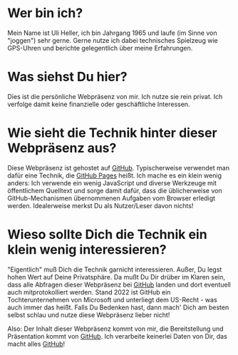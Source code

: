 Wer bin ich?
============

Mein Name ist Uli Heller, ich bin Jahrgang 1965
und laufe (im Sinne von "joggen") sehr gerne.
Gerne nutze ich dabei technisches Spielzeug wie
GPS-Uhren und berichte gelegentlich über meine
Erfahrungen.

Was siehst Du hier?
===================

Dies ist die persönliche Webpräsenz von mir.
Ich nutze sie rein privat. Ich verfolge damit
keine finanzielle oder geschäftliche Interessen.

Wie sieht die Technik hinter dieser Webpräsenz aus?
===================================================

Diese Webpräsenz ist gehostet auf [GitHub][GITHUB].
Typischerweise verwendet man dafür eine Technik,
die [GitHub Pages](https://pages.github.com) heißt.
Ich mache es ein klein wenig anders: Ich verwende ein wenig JavaScript
und diverse Werkzeuge mit öffentlichem Quelltext und sorge damit dafür,
dass die üblicherweise von GitHub-Mechanismen übernommenen Aufgaben
vom Browser erledigt werden. Idealerweise merkst Du als
Nutzer/Leser davon nichts!

Wieso sollte Dich die Technik ein klein wenig interessieren?
============================================================

"Eigentlich" muß Dich die Technik garnicht interessieren. Außer,
Du legst hohen Wert auf Deine Privatsphäre. Da mußt Du Dir drüber
im Klaren sein, dass alle Abfragen dieser Webpräsenz bei [GitHub][GITHUB]
landen und dort eventuell auch mitprotokolliert werden. Stand 2022 ist GitHub
ein Tochterunternehmen von Microsoft und unterliegt dem US-Recht - was auch
immer das heißt. Falls Du Bedenken hast, dann mach' Dich am besten selbst
schlau und nutze diese Webpräsenz lieber nicht!

Also: Der Inhalt dieser Webpräsenz kommt von mir, die Bereitstellung und Präsentation
kommt von [GitHub][GITHUB]. Ich verarbeite keinerlei Daten von Dir,
das macht alles [GitHub][GITHUB]!

[GITHUB]: https://github.com
